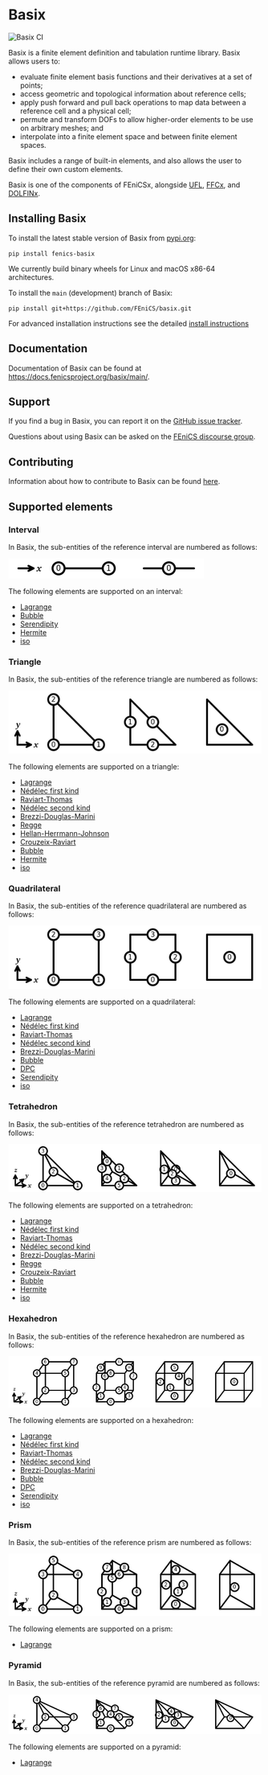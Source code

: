 # Basix

![Basix CI](https://github.com/FEniCS/basix/workflows/Basix%20CI/badge.svg)

Basix is a finite element definition and tabulation runtime library.
Basix allows users to:

- evaluate finite element basis functions and their derivatives at a set
  of points;
- access geometric and topological information about reference cells;
- apply push forward and pull back operations to map data between a
  reference cell and a physical cell;
- permute and transform DOFs to allow higher-order elements to be use on
  arbitrary meshes; and
- interpolate into a finite element space and between finite element
  spaces.

Basix includes a range of built-in elements, and also allows the user to define
their own custom elements.

Basix is one of the components of FEniCSx, alongside
[UFL](https://github.com/fenics/ufl),
[FFCx](https://github.com/fenics/ffcx), and
[DOLFINx](https://github.com/fenics/dolfinx).

## Installing Basix

To install the latest stable version of Basix from [pypi.org](https://pypi.org/project/fenics-basix/):
```console
pip install fenics-basix
```
We currently build binary wheels for Linux and macOS x86-64 architectures.

To install the `main` (development) branch of Basix:
```console
pip install git+https://github.com/FEniCS/basix.git
```

For advanced installation instructions see the detailed [install
instructions](INSTALL.md)


## Documentation

Documentation of Basix can be found at
https://docs.fenicsproject.org/basix/main/.

## Support

If you find a bug in Basix, you can report it on the [GitHub issue tracker](https://github.com/fenics/basix/issues/new?labels=bug).

Questions about using Basix can be asked on the [FEniCS discourse group](https://fenicsproject.discourse.group/).


## Contributing

Information about how to contribute to Basix can be found [here](CONTRIBUTING.md).

## Supported elements

### Interval

In Basix, the sub-entities of the reference interval are numbered as
follows:

![The numbering of a reference interval](joss/img/interval_numbering.png)

The following elements are supported on an interval:

  - [Lagrange](https://defelement.com/elements/lagrange.html)
  - [Bubble](https://defelement.com/elements/bubble.html)
  - [Serendipity](https://defelement.com/elements/serendipity.html)
  - [Hermite](https://defelement.com/elements/hermite.html)
  - [iso](https://defelement.com/elements/p1-iso-p2.html)

### Triangle

In Basix, the sub-entities of the reference triangle are numbered as
follows:

![The numbering of a reference triangle](joss/img/triangle_numbering.png)

The following elements are supported on a triangle:

  - [Lagrange](https://defelement.com/elements/lagrange.html)
  - [Nédélec first kind](https://defelement.com/elements/nedelec1.html)
  - [Raviart-Thomas](https://defelement.com/elements/raviart-thomas.html)
  - [Nédélec second kind](https://defelement.com/elements/nedelec2.html)
  - [Brezzi-Douglas-Marini](https://defelement.com/elements/brezzi-douglas-marini.html)
  - [Regge](https://defelement.com/elements/regge.html)
  - [Hellan-Herrmann-Johnson](https://defelement.com/elements/hellan-hermann-johnson.html)
  - [Crouzeix-Raviart](https://defelement.com/elements/crouzeix-raviart.html)
  - [Bubble](https://defelement.com/elements/bubble.html)
  - [Hermite](https://defelement.com/elements/hermite.html)
  - [iso](https://defelement.com/elements/p1-iso-p2.html)


### Quadrilateral

In Basix, the sub-entities of the reference quadrilateral are numbered
as follows:

![The numbering of a reference quadrilateral](joss/img/quadrilateral_numbering.png)

The following elements are supported on a quadrilateral:

  - [Lagrange](https://defelement.com/elements/lagrange.html)
  - [Nédélec first kind](https://defelement.com/elements/nedelec1.html)
  - [Raviart-Thomas](https://defelement.com/elements/qdiv.html)
  - [Nédélec second kind](https://defelement.com/elements/scurl.html)
  - [Brezzi-Douglas-Marini](https://defelement.com/elements/sdiv.html)
  - [Bubble](https://defelement.com/elements/bubble.html)
  - [DPC](https://defelement.com/elements/dpc.html)
  - [Serendipity](https://defelement.com/elements/serendipity.html)
  - [iso](https://defelement.com/elements/p1-iso-p2.html)


### Tetrahedron

In Basix, the sub-entities of the reference tetrahedron are numbered as
follows:

![The numbering of a reference tetrahedron](joss/img/tetrahedron_numbering.png)

The following elements are supported on a tetrahedron:

  - [Lagrange](https://defelement.com/elements/lagrange.html)
  - [Nédélec first kind](https://defelement.com/elements/nedelec1.html)
  - [Raviart-Thomas](https://defelement.com/elements/raviart-thomas.html)
  - [Nédélec second kind](https://defelement.com/elements/nedelec2.html)
  - [Brezzi-Douglas-Marini](https://defelement.com/elements/brezzi-douglas-marini.html)
  - [Regge](https://defelement.com/elements/regge.html)
  - [Crouzeix-Raviart](https://defelement.com/elements/crouzeix-raviart.html)
  - [Bubble](https://defelement.com/elements/bubble.html)
  - [Hermite](https://defelement.com/elements/hermite.html)
  - [iso](https://defelement.com/elements/p1-iso-p2.html)


### Hexahedron

In Basix, the sub-entities of the reference hexahedron are numbered as
follows:

![The numbering of a reference hexahedron](joss/img/hexahedron_numbering.png)

The following elements are supported on a hexahedron:

  - [Lagrange](https://defelement.com/elements/lagrange.html)
  - [Nédélec first kind](https://defelement.com/elements/nedelec1.html)
  - [Raviart-Thomas](https://defelement.com/elements/qdiv.html)
  - [Nédélec second kind](https://defelement.com/elements/scurl.html)
  - [Brezzi-Douglas-Marini](https://defelement.com/elements/sdiv.html)
  - [Bubble](https://defelement.com/elements/bubble.html)
  - [DPC](https://defelement.com/elements/dpc.html)
  - [Serendipity](https://defelement.com/elements/serendipity.html)
  - [iso](https://defelement.com/elements/p1-iso-p2.html)


### Prism

In Basix, the sub-entities of the reference prism are numbered as
follows:

![The numbering of a reference prism](joss/img/prism_numbering.png)

The following elements are supported on a prism:

  - [Lagrange](https://defelement.com/elements/lagrange.html)

### Pyramid

In Basix, the sub-entities of the reference pyramid are numbered as
follows:

![The numbering of a reference pyramid](joss/img/pyramid_numbering.png)

The following elements are supported on a pyramid:

  - [Lagrange](https://defelement.com/elements/lagrange.html)
